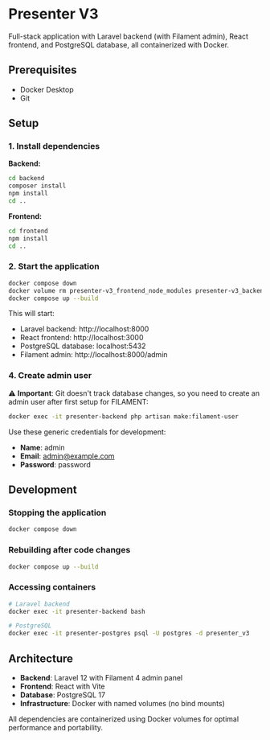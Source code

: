 # Presenter V3

Full-stack application with Laravel backend (with Filament admin), React frontend, and PostgreSQL database, all containerized with Docker.

## Prerequisites

- Docker Desktop
- Git

## Setup

### 1. Install dependencies

**Backend:**
```bash
cd backend
composer install
npm install
cd ..
```

**Frontend:**
```bash
cd frontend
npm install
cd ..
```

### 2. Start the application
```bash
docker compose down
docker volume rm presenter-v3_frontend_node_modules presenter-v3_backend_storage presenter-v3_backend_bootstrap_cache presenter-v3_backend_vendor # These are cache/dependency volumes, but the naming prevents regeneration. remove them before startup to prevent issues.
docker compose up --build
```

This will start:
- Laravel backend: http://localhost:8000
- React frontend: http://localhost:3000
- PostgreSQL database: localhost:5432
- Filament admin: http://localhost:8000/admin

### 4. Create admin user

⚠️ **Important**: Git doesn't track database changes, so you need to create an admin user after first setup for FILAMENT:

```bash
docker exec -it presenter-backend php artisan make:filament-user
```

Use these generic credentials for development:
- **Name**: admin
- **Email**: admin@example.com
- **Password**: password

## Development

### Stopping the application
```bash
docker compose down
```

### Rebuilding after code changes
```bash
docker compose up --build
```

### Accessing containers
```bash
# Laravel backend
docker exec -it presenter-backend bash

# PostgreSQL
docker exec -it presenter-postgres psql -U postgres -d presenter_v3
```

## Architecture

- **Backend**: Laravel 12 with Filament 4 admin panel
- **Frontend**: React with Vite
- **Database**: PostgreSQL 17
- **Infrastructure**: Docker with named volumes (no bind mounts)

All dependencies are containerized using Docker volumes for optimal performance and portability.